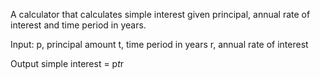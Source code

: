 A calculator that calculates simple interest given principal, annual rate of interest and time period in years.


Input:
   p, principal amount
   t, time period in years
   r, annual rate of interest


Output
   simple interest = p*t*r
